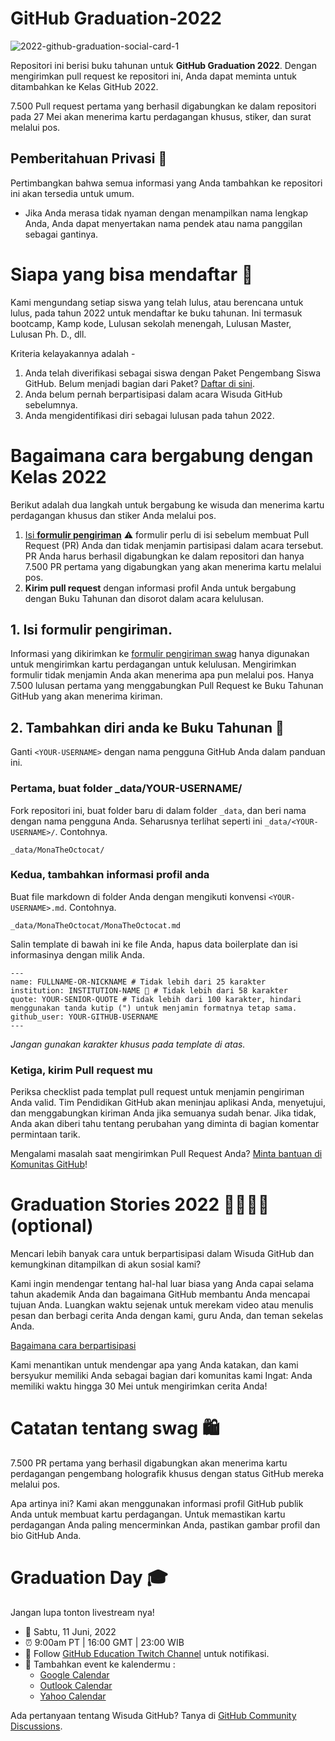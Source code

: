 # GitHub Graduation-2022

![2022-github-graduation-social-card-1](/assets/GHG_Blog_1.jpg)



Repositori ini berisi buku tahunan untuk **GitHub Graduation 2022**.  Dengan mengirimkan pull request ke repositori ini, Anda dapat meminta untuk ditambahkan ke Kelas GitHub 2022.

7.500 Pull request pertama yang berhasil digabungkan ke dalam repositori pada 27 Mei akan menerima kartu perdagangan khusus, stiker, dan surat melalui pos.


## Pemberitahuan Privasi 👀 
Pertimbangkan bahwa semua informasi yang Anda tambahkan ke repositori ini akan tersedia untuk umum.

- Jika Anda merasa tidak nyaman dengan menampilkan nama lengkap Anda, Anda dapat menyertakan nama pendek atau nama panggilan sebagai gantinya.

# Siapa yang bisa mendaftar 📝
Kami mengundang setiap siswa yang telah lulus, atau berencana untuk lulus, pada tahun 2022 untuk mendaftar ke buku tahunan.  Ini termasuk bootcamp, Kamp kode, Lulusan sekolah menengah, Lulusan Master, Lulusan Ph. D., dll.

Kriteria kelayakannya adalah -
 1. Anda telah diverifikasi sebagai siswa dengan Paket Pengembang Siswa GitHub.  Belum menjadi bagian dari Paket?  [Daftar di sini](https://education.github.com/discount_requests/student_application?utm_source=2022-06-11-GitHubGraduation).
 2. Anda belum pernah berpartisipasi dalam acara Wisuda GitHub sebelumnya.
 3. Anda mengidentifikasi diri sebagai lulusan pada tahun 2022.
 

# Bagaimana cara bergabung dengan Kelas 2022

Berikut adalah dua langkah untuk bergabung ke wisuda dan menerima kartu perdagangan khusus dan stiker Anda melalui pos.
 1. [Isi **formulir pengiriman**](https://airtable.com/shrVMo8ItH4wjsO9f)
⚠️ formulir perlu di isi sebelum membuat Pull Request (PR) Anda dan tidak menjamin partisipasi dalam acara tersebut.  PR Anda harus berhasil digabungkan ke dalam repositori dan hanya 7.500 PR pertama yang digabungkan yang akan menerima kartu melalui pos.
 2. **Kirim pull request** dengan informasi profil Anda untuk bergabung dengan Buku Tahunan dan disorot dalam acara kelulusan.

## 1. Isi formulir pengiriman.
Informasi yang dikirimkan ke [formulir pengiriman swag](https://airtable.com/shrVMo8ItH4wjsO9f) hanya digunakan untuk mengirimkan kartu perdagangan untuk kelulusan.  Mengirimkan formulir tidak menjamin Anda akan menerima apa pun melalui pos.  Hanya 7.500 lulusan pertama yang menggabungkan Pull Request ke Buku Tahunan GitHub yang akan menerima kiriman.

## 2. Tambahkan diri anda ke Buku Tahunan 🏫

Ganti `<YOUR-USERNAME>` dengan nama pengguna GitHub Anda dalam panduan ini.

### Pertama, buat folder _data/YOUR-USERNAME/ 
Fork repositori ini, buat folder baru di dalam folder `_data`, dan beri nama dengan nama pengguna Anda.  Seharusnya terlihat seperti ini `_data/<YOUR-USERNAME>/`. Contohnya.

```
_data/MonaTheOctocat/
```
### Kedua, tambahkan informasi profil anda
Buat file markdown di folder Anda dengan mengikuti konvensi `<YOUR-USERNAME>.md`. Contohnya.

```
_data/MonaTheOctocat/MonaTheOctocat.md
```
Salin template di bawah ini ke file Anda, hapus data boilerplate dan isi informasinya dengan milik Anda.
```
---
name: FULLNAME-OR-NICKNAME # Tidak lebih dari 25 karakter
institution: INSTITUTION-NAME 🚩 # Tidak lebih dari 58 karakter
quote: YOUR-SENIOR-QUOTE # Tidak lebih dari 100 karakter, hindari menggunakan tanda kutip (") untuk menjamin formatnya tetap sama.
github_user: YOUR-GITHUB-USERNAME
---
```

_Jangan gunakan karakter khusus pada template di atas._

### Ketiga, kirim Pull request mu

Periksa checklist pada templat pull request untuk menjamin pengiriman Anda valid.  Tim Pendidikan GitHub akan meninjau aplikasi Anda, menyetujui, dan menggabungkan kiriman Anda jika semuanya sudah benar.  Jika tidak, Anda akan diberi tahu tentang perubahan yang diminta di bagian komentar permintaan tarik.

Mengalami masalah saat mengirimkan Pull Request Anda?  [Minta bantuan di Komunitas GitHub](https://github.com/orgs/github-community/discussions/categories/github-education)!

# Graduation Stories 2022 👩‍🏫👨‍🏫 (optional)
Mencari lebih banyak cara untuk berpartisipasi dalam Wisuda GitHub dan kemungkinan ditampilkan di akun sosial kami?

Kami ingin mendengar tentang hal-hal luar biasa yang Anda capai selama tahun akademik Anda dan bagaimana GitHub membantu Anda mencapai tujuan Anda.  Luangkan waktu sejenak untuk merekam video atau menulis pesan dan berbagi cerita Anda dengan kami, guru Anda, dan teman sekelas Anda.

[Bagaimana cara berpartisipasi](https://drive.google.com/file/d/1AcgUKLXx6WIC5s4eanzOfj8EsiYHARrt/view?usp=sharing)

Kami menantikan untuk mendengar apa yang Anda katakan, dan kami bersyukur memiliki Anda sebagai bagian dari komunitas kami
 Ingat: Anda memiliki waktu hingga 30 Mei untuk mengirimkan cerita Anda!
 


# Catatan tentang swag 🛍
7.500 PR pertama yang berhasil digabungkan akan menerima kartu perdagangan pengembang holografik khusus dengan status GitHub mereka melalui pos.

Apa artinya ini? Kami akan menggunakan informasi profil GitHub publik Anda untuk membuat kartu perdagangan. Untuk memastikan kartu perdagangan Anda paling mencerminkan Anda, pastikan gambar profil dan bio GitHub Anda.

# Graduation Day 🎓
Jangan lupa tonton livestream nya!

- 📆 Sabtu, 11 Juni, 2022
- ⏰ 9:00am PT | 16:00 GMT | 23:00 WIB
- 📍 Follow [GitHub Education Twitch Channel](https://twitch.tv/githubeducation) untuk notifikasi.
- 📎 Tambahkan event ke kalendermu :
  - [Google Calendar](https://calendar.google.com/calendar/render?action=TEMPLATE&dates=20220611T160000Z%2F20220611T180000Z&details=&location=https%3A%2F%2Fwww.twitch.tv%2Fgithubeducation&text=%F0%9F%8E%89%F0%9F%8E%8A%20GitHub%20Graduation%202022%20%F0%9F%8E%89%F0%9F%8E%8A)
  - [Outlook Calendar](https://outlook.live.com/calendar/0/deeplink/compose?allday=false&body=&enddt=2022-06-11T18%3A00%3A00%2B00%3A00&location=https%3A%2F%2Fwww.twitch.tv%2Fgithubeducation&path=%2Fcalendar%2Faction%2Fcompose&rru=addevent&startdt=2022-06-11T16%3A00%3A00%2B00%3A00&subject=%F0%9F%8E%89%F0%9F%8E%8A%20GitHub%20Graduation%202022%20%F0%9F%8E%89%F0%9F%8E%8A)
  - [Yahoo Calendar](https://calendar.yahoo.com/?desc=&dur=&et=20220611T180000Z&in_loc=https%3A%2F%2Fwww.twitch.tv%2Fgithubeducation&st=20220611T160000Z&title=%F0%9F%8E%89%F0%9F%8E%8A%20GitHub%20Graduation%202022%20%F0%9F%8E%89%F0%9F%8E%8A&v=60)


Ada pertanyaan tentang Wisuda GitHub?  Tanya di [GitHub Community Discussions](https://github.com/orgs/github-community/discussions/categories/github-education).
